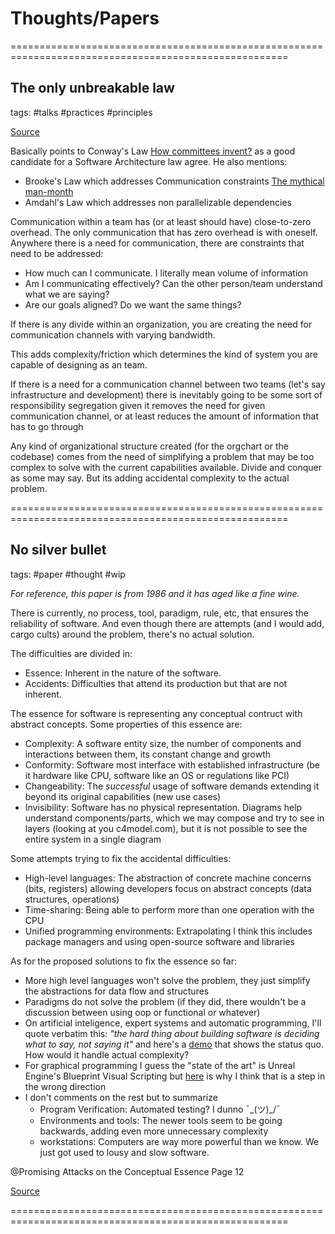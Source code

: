 # Thoughts/Papers

======================================================================================================

## The only unbreakable law

tags: #talks #practices #principles

[Source](https://www.youtube.com/watch?v=5IUj1EZwpJY)

Basically points to Conway's Law [How committees
invent?](https://www.melconway.com/Home/pdf/committees.pdf) as a good candidate
for a Software Architecture law agree. He also mentions:
- Brooke's Law which addresses Communication constraints [The mythical
  man-month](https://www.amazon.com.mx/Mythical-Man-Month-Essays-Software-Engineering/dp/0201835959/ref=sr_1_1)
- Amdahl's Law which addresses non parallelizable dependencies

Communication within a team has (or at least should have) close-to-zero
overhead. The only communication that has zero overhead is with oneself.
Anywhere there is a need for communication, there are constraints that need to
be addressed:
- How much can I communicate. I literally mean volume of information
- Am I communicating effectively? Can the other person/team understand what we
  are saying?
- Are our goals aligned? Do we want the same things?

If there is any divide within an organization, you are creating the need for
communication channels with varying bandwidth. 

This adds complexity/friction which determines the kind of system you are
capable of designing as an team. 

If there is a need for a communication channel between two teams (let's say
infrastructure and development) there is inevitably going to be some sort of
responsibility segregation given it removes the need for given communication
channel, or at least reduces the amount of information that has to go through

Any kind of organizational structure created (for the orgchart or the codebase)
comes from the need of simplifying a problem that may be too complex to solve
with the current capabilities available. Divide and conquer as some may say.
But its adding accidental complexity to the actual problem.

======================================================================================================

## No silver bullet

tags: #paper #thought #wip

*For reference, this paper is from 1986 and it has aged like a fine wine.*

There is currently, no process, tool, paradigm, rule, etc, that ensures the
reliability of software. And even though there are attempts (and I would add,
cargo cults) around the problem, there's no actual solution.

The difficulties are divided in:
- Essence: Inherent in the nature of the software.
- Accidents: Difficulties that attend its production but that are not inherent.

The essence for software is representing any conceptual contruct with abstract concepts.
Some properties of this essence are:
- Complexity: A software entity size, the number of components and interactions
  between them, its constant change and growth
- Conformity: Software most interface with established infrastructure (be it
  hardware like CPU, software like an OS or regulations like PCI)
- Changeability: The *successful* usage of software demands extending it beyond
  its original capabilities (new use cases)
- Invisibility: Software has no physical representation. Diagrams help
  understand components/parts, which we may compose and try to see in layers
  (looking at you c4model.com), but it is not possible to see the entire system
  in a single diagram

Some attempts trying to fix the accidental difficulties:

- High-level languages: The abstraction of concrete machine concerns (bits,
  registers) allowing developers focus on abstract concepts (data structures, operations)
- Time-sharing: Being able to perform more than one operation with the CPU
- Unified programming environments: Extrapolating I think this includes package
  managers and using open-source software and libraries

As for the proposed solutions to fix the essence so far:

- More high level languages won't solve the problem, they just simplify the
  abstractions for data flow and structures
- Paradigms do not solve the problem (if they did, there wouldn't be a
  discussion between using oop or functional or whatever)
- On artificial inteligence, expert systems and automatic programming, I'll
  quote verbatim this: *"the hard thing about building software is deciding
  what to say, not saying it"* and here's a
  [demo](https://www.youtube.com/watch?v=Xw_qbJp52cY) that shows the status
  quo. How would it handle actual complexity?
- For graphical programming I guess the "state of the art" is Unreal Engine's
  Blueprint Visual Scripting but
  [here](https://forums.unrealengine.com/t/how-tidy-multiple-line-traces/242770/7)
  is why I think that is a step in the wrong direction 
- I don't comments on the rest but to summarize
    - Program Verification: Automated testing? I dunno ¯\_(ツ)_/¯ 
    - Environments and tools: The newer tools seem to be going backwards,
      adding even more unnecessary complexity
    - workstations: Computers are way more powerful than we know. We just got
      used to lousy and slow software.


@Promising Attacks on the Conceptual Essence Page 12

[Source](http://worrydream.com/refs/Brooks-NoSilverBullet.pdf)

======================================================================================================

